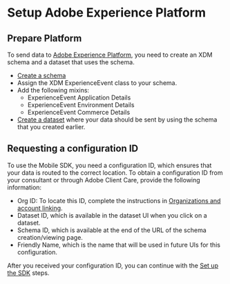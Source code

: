 # Setup Adobe Experience Platform

## Prepare Platform

To send data to [Adobe Experience Platform](https://platform.adobe.com/), you need to create an XDM schema and a dataset that uses the schema.

* [Create a schema](https://www.adobe.io/apis/experienceplatform/home/tutorials/alltutorials.html#!api-specification/markdown/narrative/tutorials/schema_editor_tutorial/schema_editor_tutorial.md)
* Assign the XDM ExperienceEvent class to your schema.
* Add the following mixins: 
  * ExperienceEvent Application Details
  * ExperienceEvent Environment Details
  * ExperienceEvent Commerce Details
* [Create a dataset](https://platform.adobe.com/dataset/overview) where your data should be sent by using the schema that you created earlier.

## Requesting a configuration ID

To use the Mobile SDK, you need a configuration ID, which ensures that your data is routed to the correct location. To obtain a configuration ID from your consultant or through Adobe Client Care, provide the following information:

* Org ID: To locate this ID, complete the instructions in [Organizations and account linking](https://docs.adobe.com/content/help/en/core-services/interface/manage-users-and-products/organizations.html).
* Dataset ID, which is available in the dataset UI when you click on a dataset.
* Schema ID, which is available at the end of the URL of the schema creation/viewing page.
* Friendly Name, which is the name that will be used in future UIs for this configuration.

After you received your configuration ID, you can continue with the [Set up the SDK](https://github.com/Adobe-Marketing-Cloud/aep-sdks-documentation/tree/794ac7be1c848e8501c4af1f7fbdbbb2970a04aa/alpha/experience-platform-extension/set-up-the-sdk/README.md) steps.

